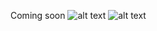 Coming soon
![alt text](https://i.imgur.com/h03baRG.png)
![alt text](https://i.imgur.com/Flc2tuE.png)
